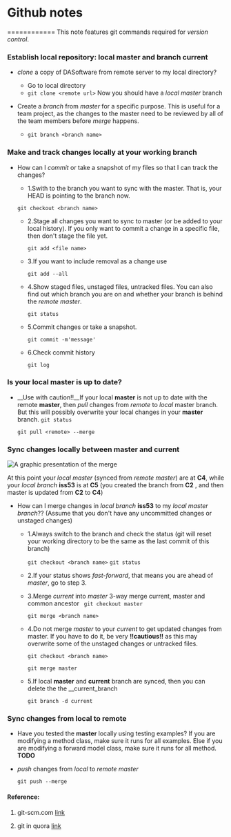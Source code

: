 # Github notes
============
This note features git commands required for *version control*.  

### Establish local repository: local __master__ and branch __current__
- *clone* a copy of DASoftware from remote server to my local directory?
	- Go to local directory
	- `git clone <remote url>`
Now you should have a *local master* branch

- Create a *branch* from *master* for a specific purpose. This is useful for a team project, as the changes to the master need to be reviewed by all of the team members before *merge* happens.
	- `git branch <branch name>`

### Make and track changes locally at your working branch
- How can I *commit* or take a snapshot of my files so that I can track the changes?
	- 1.Swith to the branch you want to sync with the master. That is, your HEAD is pointing to the branch now.

	`git checkout <branch name>`

	- 2.Stage all changes you want to sync to master (or be added to your local history). If you only want to commit a change in a specific file, then don't stage the file yet.

		`git add <file name>`

	- 3.If you want to include removal as a change use

		`git add --all`	

	- 4.Show staged files, unstaged files, untracked files. You can also find out which branch you are on and whether your branch is behind the *remote master*.

		` git status `

	- 5.Commit changes or take a snapshot. 

		`git commit -m'message'`

	- 6.Check commit history

		`git log`

### Is your local __master__ is up to date?
- __Use with caution!!__If your local __master__ is not up to date with the remote __master__, then *pull* changes from *remote* to *local* master branch. But this will possibly overwrite your local changes in your __master__ branch. 
	` git status `

	` git pull <remote> --merge `

### Sync changes locally between __master__ and __current__

![A graphic presentation of the merge](http://git-scm.com/book/en/v2/book/03-git-branching/images/basic-merging-1.png)

At this point your *local master* (synced from *remote master*) are at __C4__, while your *local branch* __iss53__ is at __C5__ (you created the branch from __C2__ , and then master is updated from __C2__ to __C4__)

- How can I merge changes in *local branch* __iss53__ to my *local master branch*?? (Assume that you don't have any uncommitted changes or unstaged changes)

	- 1.Always switch to the branch and check the status (git will reset your working directory to be the same as the last commit of this branch)

		`git checkout <branch name>`
		`git status`

	- 2.If your status shows *fast-forward*, that means you are ahead of *master*, go to step 3.

	- 3.Merge *current* into *master* 3-way merge current, master and common ancestor
		` git checkout master`

		` git merge <branch name> `

	- 4.Do not merge *master* to your *current* to get updated changes from master. If you have to do it, be very __!!cautious!!__ as this may overwrite some of the unstaged changes or untracked files.

		`git checkout <branch name>`
		
		`git merge master`

	- 5.If local __master__ and __current__ branch are synced, then you can delete the the __current_branch

		`git branch -d current`

### Sync changes from local to remote
- Have you tested the __master__ locally using testing examples? If you are modifying a method class, make sure it runs for all examples. Else if you are modifying a forward model class, make sure it runs for all method. __TODO__

- *push* changes from *local* to *remote master*

	` git push --merge `

#### Reference:
1. git-scm.com [link](http://git-scm.com/book/en/v2/Git-Branching-Basic-Branching-and-Merging)

2. git in quora [link](http://www.quora.com/How-do-you-explain-basics-of-Git-in-simple-words)

<script type="text/javascript"
   src="http://cdn.mathjax.org/mathjax/latest/MathJax.js?config=TeX-AMS-MML_HTMLorMML"></script>